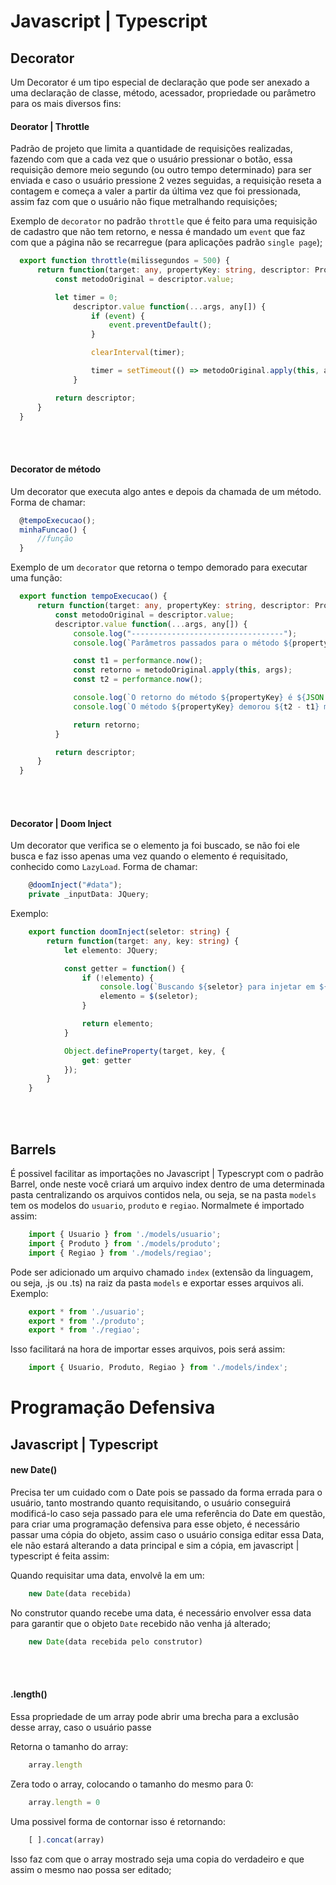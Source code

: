 # Javascript | Typescript

## Decorator
Um Decorator é um tipo especial de declaração que pode ser anexado a uma declaração de classe, método, acessador, propriedade ou parâmetro para os mais diversos fins:

#### Deorator | Throttle
Padrão de projeto que limita a quantidade de requisições realizadas, fazendo com que a cada vez que o usuário pressionar o botão, essa requisição demore meio segundo (ou outro tempo determinado) para ser enviada e caso o usuário pressione 2 vezes seguidas, a requisição reseta a contagem e começa a valer a partir da última vez que foi pressionada, assim faz com que o usuário não fique metralhando requisições;

Exemplo de ````decorator```` no padrão ````throttle```` que é feito para uma requisição de cadastro que não tem retorno, e nessa é mandado um ````event```` que faz com que a página não se recarregue (para aplicações padrão ````single page````);

````ts
  export function throttle(milissegundos = 500) {
      return function(target: any, propertyKey: string, descriptor: PropertyDescriptor) {
          const metodoOriginal = descriptor.value;

          let timer = 0;
              descriptor.value function(...args, any[]) {
                  if (event) {
                      event.preventDefault();
                  }

                  clearInterval(timer);

                  timer = setTimeout(() => metodoOriginal.apply(this, args), milissegudos);
              }

          return descriptor;
      }
  }
````

<br>
<br>

#### Decorator de método
Um decorator que executa algo antes e depois da chamada de um método. Forma de chamar:
  
````ts
  @tempoExecucao();
  minhaFuncao() {
      //função
  }
````
 
Exemplo de um ```decorator``` que retorna o tempo demorado para executar uma função:
    
````ts
  export function tempoExecucao() {
      return function(target: any, propertyKey: string, descriptor: PropertyDescriptor) {
          const metodoOriginal = descriptor.value;
          descriptor.value function(...args, any[]) {
              console.log("----------------------------------");
              console.log(`Parâmetros passados para o método ${propertyKey}: ${JSON.stringify(args)}`);

              const t1 = performance.now();
              const retorno = metodoOriginal.apply(this, args);
              const t2 = performance.now();

              console.log(`O retorno do método ${propertyKey} é ${JSON.stringify(retorno)}`);
              console.log(`O método ${propertyKey} demorou ${t2 - t1} ms  `);

              return retorno;
          }

          return descriptor;
      }
  }
````

<br>
<br>

#### Decorator | Doom Inject
Um decorator que verifica se o elemento ja foi buscado, se não foi ele busca e faz isso apenas uma vez quando o elemento é requisitado, conhecido como ```LazyLoad```. Forma de chamar:
  
````ts
    @doomInject("#data");
    private _inputData: JQuery;
````
Exemplo:
   
````ts
    export function doomInject(seletor: string) {
        return function(target: any, key: string) {
            let elemento: JQuery;

            const getter = function() {
                if (!elemento) {
                    console.log(`Buscando ${seletor} para injetar em ${key}`);
                    elemento = $(seletor);
                }

                return elemento;
            }

            Object.defineProperty(target, key, {
                get: getter
            });
        }
    }
````
<br>
<br>

## Barrels
É possivel facilitar as importações no Javascript | Typescrypt com o padrão Barrel, onde neste você criará um arquivo index dentro de uma determinada pasta centralizando os arquivos contidos nela, ou seja, se na pasta ```models``` tem os modelos do ```usuario```, ```produto``` e ```regiao```. Normalmete é importado assim:

```ts
    import { Usuario } from './models/usuario';
    import { Produto } from './models/produto';
    import { Regiao } from './models/regiao';
```

Pode ser adicionado um arquivo chamado ```index``` (extensão da linguagem, ou seja, .js ou .ts) na raiz da pasta ```models``` e exportar esses arquivos ali. Exemplo:

```ts
    export * from './usuario';
    export * from './produto';
    export * from './regiao';
```

Isso facilitará na hora de importar esses arquivos, pois será assim:

```ts
    import { Usuario, Produto, Regiao } from './models/index';
```

# Programação Defensiva

## Javascript | Typescript

#### new Date()
Precisa ter um cuidado com o Date pois se passado da forma errada para o usuário, tanto mostrando quanto requisitando, o usuário conseguirá    modificá-lo caso seja passado para ele uma referência do Date em questão, para criar uma programação defensiva para esse objeto, é necessário passar uma cópia do objeto, assim caso o usuário consiga editar essa Data, ele não estará alterando a data principal e sim a cópia, em javascript | typescript é feita assim:

Quando requisitar uma data, envolvê la em um:

````js
    new Date(data recebida)
````

No construtor quando recebe uma data, é necessário envolver essa data para garantir que o objeto ```Date``` recebido não venha já alterado;

````js
    new Date(data recebida pelo construtor)
````
<br>
<br>

#### .length()
Essa propriedade de um array pode abrir uma brecha para a exclusão desse array, caso o usuário passe

Retorna o tamanho do array:

````js
    array.length
````
    
Zera todo o array, colocando o tamanho do mesmo para 0:

````js
    array.length = 0
````

Uma possivel forma de contornar isso é retornando:

````js
    [ ].concat(array)
````

Isso faz com que o array mostrado seja uma copia do verdadeiro e que assim o mesmo nao possa ser editado;


